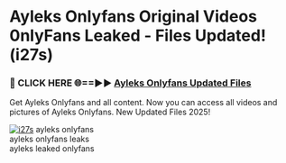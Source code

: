 # Ayleks Onlyfans Original Videos 0nlyFans Leaked - Files Updated! (i27s)

<h3>🔴 CLICK HERE 🌐==►► <a href="https://tinyurl.com/ms9xzufz" rel="nofollow">Ayleks Onlyfans Updated Files</a></h3>

Get Ayleks Onlyfans and all content. Now you can access all videos and pictures of Ayleks Onlyfans. New Updated Files 2025!

[![i27s](https://i.imgur.com/PQ7UWWw.gif)](https://tinyurl.com/ms9xzufz)
ayleks onlyfans<br>
ayleks onlyfans leaks<br>
ayleks leaked onlyfans